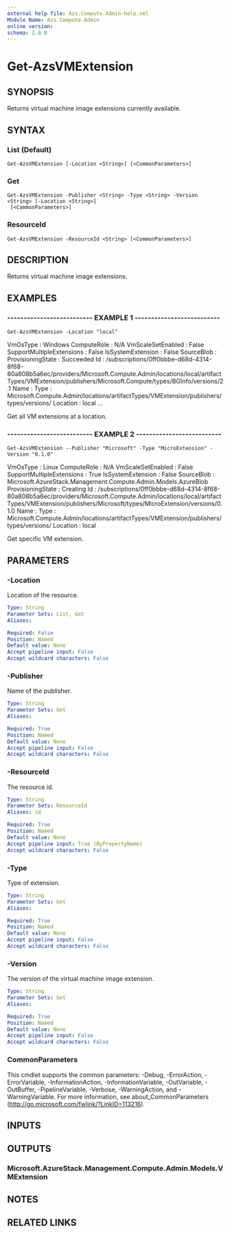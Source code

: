```yaml
---
external help file: Azs.Compute.Admin-help.xml
Module Name: Azs.Compute.Admin
online version: 
schema: 2.0.0
---
```


# Get-AzsVMExtension

## SYNOPSIS
Returns virtual machine image extensions currently available.

## SYNTAX

### List (Default)
```
Get-AzsVMExtension [-Location <String>] [<CommonParameters>]
```

### Get
```
Get-AzsVMExtension -Publisher <String> -Type <String> -Version <String> [-Location <String>]
 [<CommonParameters>]
```

### ResourceId
```
Get-AzsVMExtension -ResourceId <String> [<CommonParameters>]
```

## DESCRIPTION
Returns virtual machine image extensions.

## EXAMPLES

### -------------------------- EXAMPLE 1 --------------------------
```
Get-AzsVMExtension -Location "local"
```

VmOsType                  : Windows
ComputeRole               : N/A
VmScaleSetEnabled         : False
SupportMultipleExtensions : False
IsSystemExtension         : False
SourceBlob                :
ProvisioningState         : Succeeded
Id                        : /subscriptions/0ff0bbbe-d68d-4314-8f68-80a808b5a6ec/providers/Microsoft.Compute.Admin/locations/local/artifactTypes/VMExtension/publishers/Microsoft.Compute/types/BGInfo/versions/2.1
Name                      :
Type                      : Microsoft.Compute.Admin/locations/artifactTypes/VMExtension/publishers/types/versions/
Location                  : local
...

Get all VM extensions at a location.

### -------------------------- EXAMPLE 2 --------------------------
```
Get-AzsVMExtension --Publisher "Microsoft" -Type "MicroExtension" -Version "0.1.0"
```

VmOsType                  : Linux
ComputeRole               : N/A
VmScaleSetEnabled         : False
SupportMultipleExtensions : True
IsSystemExtension         : False
SourceBlob                : Microsoft.AzureStack.Management.Compute.Admin.Models.AzureBlob
ProvisioningState         : Creating
Id                        : /subscriptions/0ff0bbbe-d68d-4314-8f68-80a808b5a6ec/providers/Microsoft.Compute.Admin/locations/local/artifactTypes/VMExtension/publishers/Microsoft/types/MicroExtension/versions/0.1.0
Name                      :
Type                      : Microsoft.Compute.Admin/locations/artifactTypes/VMExtension/publishers/types/versions/
Location                  : local

Get specific VM extension.

## PARAMETERS

### -Location
Location of the resource.

```yaml
Type: String
Parameter Sets: List, Get
Aliases: 

Required: False
Position: Named
Default value: None
Accept pipeline input: False
Accept wildcard characters: False
```

### -Publisher
Name of the publisher.

```yaml
Type: String
Parameter Sets: Get
Aliases: 

Required: True
Position: Named
Default value: None
Accept pipeline input: False
Accept wildcard characters: False
```

### -ResourceId
The resource id.

```yaml
Type: String
Parameter Sets: ResourceId
Aliases: id

Required: True
Position: Named
Default value: None
Accept pipeline input: True (ByPropertyName)
Accept wildcard characters: False
```

### -Type
Type of extension.

```yaml
Type: String
Parameter Sets: Get
Aliases: 

Required: True
Position: Named
Default value: None
Accept pipeline input: False
Accept wildcard characters: False
```

### -Version
The version of the virtual machine image extension.

```yaml
Type: String
Parameter Sets: Get
Aliases: 

Required: True
Position: Named
Default value: None
Accept pipeline input: False
Accept wildcard characters: False
```

### CommonParameters
This cmdlet supports the common parameters: -Debug, -ErrorAction, -ErrorVariable, -InformationAction, -InformationVariable, -OutVariable, -OutBuffer, -PipelineVariable, -Verbose, -WarningAction, and -WarningVariable. For more information, see about_CommonParameters (http://go.microsoft.com/fwlink/?LinkID=113216).

## INPUTS

## OUTPUTS

### Microsoft.AzureStack.Management.Compute.Admin.Models.VMExtension

## NOTES

## RELATED LINKS

